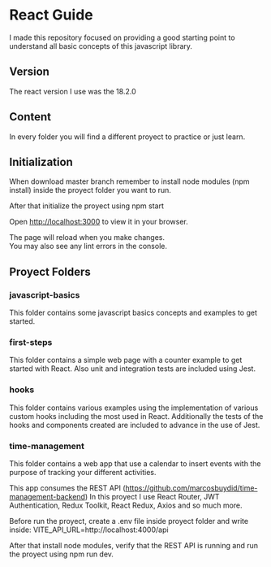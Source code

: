 # React Guide
I made this repository focused on providing a good starting point to understand all 
basic concepts of this javascript library.

## Version
The react version I use was the 18.2.0

## Content
In every folder you will find a different proyect to practice or just learn.


## Initialization
When download master branch remember to install node modules (npm install) inside
the proyect folder you want to run.

After that initialize the proyect using npm start

Open [http://localhost:3000](http://localhost:3000) to view it in your browser.

The page will reload when you make changes.\
You may also see any lint errors in the console.

## Proyect Folders

### javascript-basics
This folder contains some javascript basics concepts and examples to get started.

### first-steps
This folder contains a simple web page with a counter example to get started 
with React. Also unit and integration tests are included using Jest.

### hooks
This folder contains various examples using the implementation of various custom 
hooks including the most used in React. Additionally the tests of the hooks and 
components created are included to advance in the use of Jest.

### time-management
This folder contains a web app that use a calendar to insert events with the
purpose of tracking your different activities.

This app consumes the REST API (https://github.com/marcosbuydid/time-management-backend)
In this proyect I use React Router, JWT Authentication, Redux Toolkit, React Redux, 
Axios and so much more.

Before run the proyect, create a .env file inside proyect folder and
write inside: VITE_API_URL=http://localhost:4000/api

After that install node modules, verify that the REST API is running and run 
the proyect using npm run dev.
